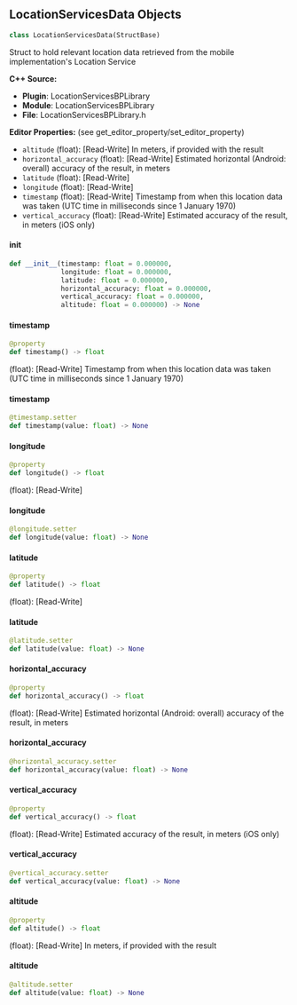 ## LocationServicesData Objects

```python
class LocationServicesData(StructBase)
```

Struct to hold relevant location data retrieved from the mobile implementation's Location Service

**C++ Source:**

- **Plugin**: LocationServicesBPLibrary
- **Module**: LocationServicesBPLibrary
- **File**: LocationServicesBPLibrary.h

**Editor Properties:** (see get_editor_property/set_editor_property)

- ``altitude`` (float):  [Read-Write] In meters, if provided with the result
- ``horizontal_accuracy`` (float):  [Read-Write] Estimated horizontal (Android: overall) accuracy of the result, in meters
- ``latitude`` (float):  [Read-Write]
- ``longitude`` (float):  [Read-Write]
- ``timestamp`` (float):  [Read-Write] Timestamp from when this location data was taken (UTC time in milliseconds since 1 January 1970)
- ``vertical_accuracy`` (float):  [Read-Write] Estimated accuracy of the result, in meters (iOS only)

<a id="unreal.LocationServicesData.__init__"></a>

#### __init__

```python
def __init__(timestamp: float = 0.000000,
             longitude: float = 0.000000,
             latitude: float = 0.000000,
             horizontal_accuracy: float = 0.000000,
             vertical_accuracy: float = 0.000000,
             altitude: float = 0.000000) -> None
```

<a id="unreal.LocationServicesData.timestamp"></a>

#### timestamp

```python
@property
def timestamp() -> float
```

(float):  [Read-Write] Timestamp from when this location data was taken (UTC time in milliseconds since 1 January 1970)

<a id="unreal.LocationServicesData.timestamp"></a>

#### timestamp

```python
@timestamp.setter
def timestamp(value: float) -> None
```

<a id="unreal.LocationServicesData.longitude"></a>

#### longitude

```python
@property
def longitude() -> float
```

(float):  [Read-Write]

<a id="unreal.LocationServicesData.longitude"></a>

#### longitude

```python
@longitude.setter
def longitude(value: float) -> None
```

<a id="unreal.LocationServicesData.latitude"></a>

#### latitude

```python
@property
def latitude() -> float
```

(float):  [Read-Write]

<a id="unreal.LocationServicesData.latitude"></a>

#### latitude

```python
@latitude.setter
def latitude(value: float) -> None
```

<a id="unreal.LocationServicesData.horizontal_accuracy"></a>

#### horizontal_accuracy

```python
@property
def horizontal_accuracy() -> float
```

(float):  [Read-Write] Estimated horizontal (Android: overall) accuracy of the result, in meters

<a id="unreal.LocationServicesData.horizontal_accuracy"></a>

#### horizontal_accuracy

```python
@horizontal_accuracy.setter
def horizontal_accuracy(value: float) -> None
```

<a id="unreal.LocationServicesData.vertical_accuracy"></a>

#### vertical_accuracy

```python
@property
def vertical_accuracy() -> float
```

(float):  [Read-Write] Estimated accuracy of the result, in meters (iOS only)

<a id="unreal.LocationServicesData.vertical_accuracy"></a>

#### vertical_accuracy

```python
@vertical_accuracy.setter
def vertical_accuracy(value: float) -> None
```

<a id="unreal.LocationServicesData.altitude"></a>

#### altitude

```python
@property
def altitude() -> float
```

(float):  [Read-Write] In meters, if provided with the result

<a id="unreal.LocationServicesData.altitude"></a>

#### altitude

```python
@altitude.setter
def altitude(value: float) -> None
```

<a id="unreal.MetasoundFrontendVersionNumber"></a>